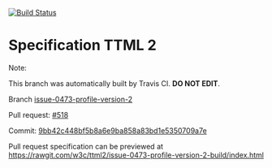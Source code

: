[![Build Status](https://travis-ci.org/w3c/ttml2.svg?branch=issue-0473-profile-version-2)](https://travis-ci.org/w3c/ttml2)


# Specification TTML 2


Note:


This branch was automatically built by Travis CI. <b>DO NOT EDIT</b>.


 Branch [issue-0473-profile-version-2](https://github.com/w3c/ttml2/tree/issue-0473-profile-version-2)


 Pull request: [#518](https://github.com/w3c/ttml2/pull/518)


 Commit: [9bb42c448bf5b8a6e9ba858a83bd1e5350709a7e](https://github.com/w3c/ttml2/commit/9bb42c448bf5b8a6e9ba858a83bd1e5350709a7e)

Pull request specification can be previewed at https://rawgit.com/w3c/ttml2/issue-0473-profile-version-2-build/index.html



